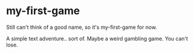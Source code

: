 # my-first-game

Still can't think of a good name, so it's my-first-game for now.

A simple text adventure.. sort of. Maybe a weird gambling game. You can't lose.
